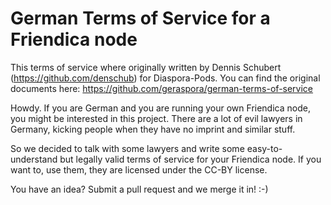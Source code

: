 German Terms of Service for a Friendica node
============================================

This terms of service where originally written by Dennis Schubert 
(https://github.com/denschub) for Diaspora-Pods. You can find the original 
documents here:
https://github.com/geraspora/german-terms-of-service

Howdy. If you are German and you are running your own Friendica node, you might
be interested in this project. There are a lot of evil lawyers in Germany,
kicking people when they have no imprint and similar stuff.

So we decided to talk with some lawyers and write some easy-to-understand but
legally valid terms of service for your Friendica node. If you want to, use them,
they are licensed under the CC-BY license.

You have an idea? Submit a pull request and we merge it in! :-)
